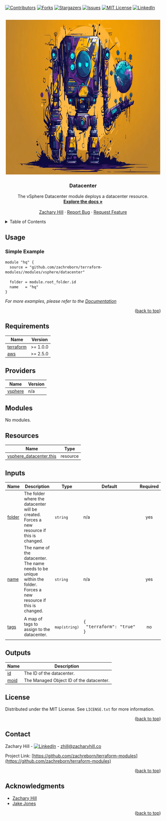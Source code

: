 <!-- Blank module readme template: Do a search and replace with your text editor for the following: `module_name`, `module_description` -->
<!-- Improved compatibility of back to top link: See: https://github.com/othneildrew/Best-README-Template/pull/73 -->

<a name="readme-top"></a>

<!-- PROJECT SHIELDS -->
<!--
*** I'm using markdown "reference style" links for readability.
*** Reference links are enclosed in brackets [ ] instead of parentheses ( ).
*** See the bottom of this document for the declaration of the reference variables
*** for contributors-url, forks-url, etc. This is an optional, concise syntax you may use.
*** https://www.markdownguide.org/basic-syntax/#reference-style-links
-->

[![Contributors][contributors-shield]][contributors-url]
[![Forks][forks-shield]][forks-url]
[![Stargazers][stars-shield]][stars-url]
[![Issues][issues-shield]][issues-url]
[![MIT License][license-shield]][license-url]
[![LinkedIn][linkedin-shield]][linkedin-url]

<!-- PROJECT LOGO -->
<br />
<div align="center">
  <a href="https://github.com/zachreborn/terraform-modules">
    <img src="/images/terraform_modules_logo.webp" alt="Logo" width="500" height="500">
  </a>

<h3 align="center">Datacenter</h3>
  <p align="center">
    The vSphere Datacenter module deploys a datacenter resource.
    <br />
    <a href="https://github.com/zachreborn/terraform-modules"><strong>Explore the docs »</strong></a>
    <br />
    <br />
    <a href="https://zacharyhill.co">Zachary Hill</a>
    ·
    <a href="https://github.com/zachreborn/terraform-modules/issues">Report Bug</a>
    ·
    <a href="https://github.com/zachreborn/terraform-modules/issues">Request Feature</a>
  </p>
</div>

<!-- TABLE OF CONTENTS -->
<details>
  <summary>Table of Contents</summary>
  <ol>
    <li><a href="#usage">Usage</a></li>
    <li><a href="#requirements">Requirements</a></li>
    <li><a href="#providers">Providers</a></li>
    <li><a href="#modules">Modules</a></li>
    <li><a href="#Resources">Resources</a></li>
    <li><a href="#inputs">Inputs</a></li>
    <li><a href="#outputs">Outputs</a></li>
    <li><a href="#license">License</a></li>
    <li><a href="#contact">Contact</a></li>
    <li><a href="#acknowledgments">Acknowledgments</a></li>
  </ol>
</details>

<!-- USAGE EXAMPLES -->

## Usage

### Simple Example

```
module "hq" {
  source = "github.com/zachreborn/terraform-modules//modules/vsphere/datacenter"

  folder = module.root_folder.id
  name   = "hq"
}
```

_For more examples, please refer to the [Documentation](https://github.com/zachreborn/terraform-modules)_

<p align="right">(<a href="#readme-top">back to top</a>)</p>

<!-- terraform-docs output will be input automatically below-->
<!-- terraform-docs markdown table --output-file README.md --output-mode inject .-->
<!-- BEGIN_TF_DOCS -->

## Requirements

| Name                                                                     | Version  |
| ------------------------------------------------------------------------ | -------- |
| <a name="requirement_terraform"></a> [terraform](#requirement_terraform) | >= 1.0.0 |
| <a name="requirement_aws"></a> [aws](#requirement_aws)                   | >= 2.5.0 |

## Providers

| Name                                                         | Version |
| ------------------------------------------------------------ | ------- |
| <a name="provider_vsphere"></a> [vsphere](#provider_vsphere) | n/a     |

## Modules

No modules.

## Resources

| Name                                                                                                                  | Type     |
| --------------------------------------------------------------------------------------------------------------------- | -------- |
| [vsphere_datacenter.this](https://registry.terraform.io/providers/hashicorp/vsphere/latest/docs/resources/datacenter) | resource |

## Inputs

| Name                                                | Description                                                                                                          | Type          | Default                                     | Required |
| --------------------------------------------------- | -------------------------------------------------------------------------------------------------------------------- | ------------- | ------------------------------------------- | :------: |
| <a name="input_folder"></a> [folder](#input_folder) | The folder where the datacenter will be created. Forces a new resource if this is changed.                           | `string`      | n/a                                         |   yes    |
| <a name="input_name"></a> [name](#input_name)       | The name of the datacenter. The name needs to be unique within the folder. Forces a new resource if this is changed. | `string`      | n/a                                         |   yes    |
| <a name="input_tags"></a> [tags](#input_tags)       | A map of tags to assign to the datacenter.                                                                           | `map(string)` | <pre>{<br/> "terraform": "true"<br/>}</pre> |    no    |

## Outputs

| Name                                            | Description                              |
| ----------------------------------------------- | ---------------------------------------- |
| <a name="output_id"></a> [id](#output_id)       | The ID of the datacenter.                |
| <a name="output_moid"></a> [moid](#output_moid) | The Managed Object ID of the datacenter. |

<!-- END_TF_DOCS -->

<!-- LICENSE -->

## License

Distributed under the MIT License. See `LICENSE.txt` for more information.

<p align="right">(<a href="#readme-top">back to top</a>)</p>

<!-- CONTACT -->

## Contact

Zachary Hill - [![LinkedIn][linkedin-shield]][linkedin-url] - zhill@zacharyhill.co

Project Link: [https://github.com/zachreborn/terraform-modules](https://github.com/zachreborn/terraform-modules)

<p align="right">(<a href="#readme-top">back to top</a>)</p>

<!-- ACKNOWLEDGMENTS -->

## Acknowledgments

- [Zachary Hill](https://zacharyhill.co)
- [Jake Jones](https://github.com/jakeasarus)

<p align="right">(<a href="#readme-top">back to top</a>)</p>

<!-- MARKDOWN LINKS & IMAGES -->
<!-- https://www.markdownguide.org/basic-syntax/#reference-style-links -->

[contributors-shield]: https://img.shields.io/github/contributors/zachreborn/terraform-modules.svg?style=for-the-badge
[contributors-url]: https://github.com/zachreborn/terraform-modules/graphs/contributors
[forks-shield]: https://img.shields.io/github/forks/zachreborn/terraform-modules.svg?style=for-the-badge
[forks-url]: https://github.com/zachreborn/terraform-modules/network/members
[stars-shield]: https://img.shields.io/github/stars/zachreborn/terraform-modules.svg?style=for-the-badge
[stars-url]: https://github.com/zachreborn/terraform-modules/stargazers
[issues-shield]: https://img.shields.io/github/issues/zachreborn/terraform-modules.svg?style=for-the-badge
[issues-url]: https://github.com/zachreborn/terraform-modules/issues
[license-shield]: https://img.shields.io/github/license/zachreborn/terraform-modules.svg?style=for-the-badge
[license-url]: https://github.com/zachreborn/terraform-modules/blob/master/LICENSE.txt
[linkedin-shield]: https://img.shields.io/badge/-LinkedIn-black.svg?style=for-the-badge&logo=linkedin&colorB=555
[linkedin-url]: https://www.linkedin.com/in/zachary-hill-5524257a/
[product-screenshot]: /images/screenshot.webp
[Terraform.io]: https://img.shields.io/badge/Terraform-7B42BC?style=for-the-badge&logo=terraform
[Terraform-url]: https://terraform.io
